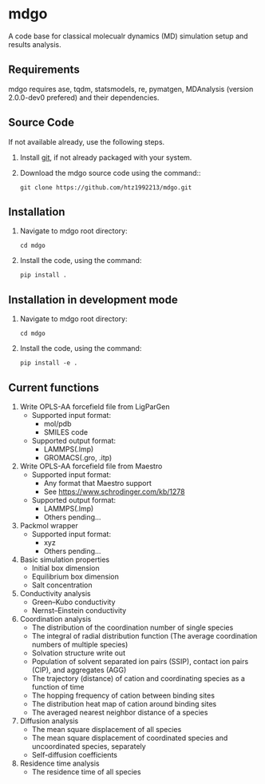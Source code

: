 # mdgo

A code base for classical molecualr dynamics (MD) simulation setup and results analysis. 

Requirements
------------
mdgo requires ase, tqdm, statsmodels, re, pymatgen, MDAnalysis (version 2.0.0-dev0 prefered) and their dependencies.
                          
Source Code
------------
If not available already, use the following steps.

1. Install [git](http://git-scm.com), if not already packaged with your system.

2. Download the mdgo source code using the command::

    `git clone https://github.com/htz1992213/mdgo.git`
    
Installation
------------
1. Navigate to mdgo root directory:

    `cd mdgo`

2. Install the code, using the command:

    `pip install .`

Installation in development mode
------------
1. Navigate to mdgo root directory:

    `cd mdgo`

2. Install the code, using the command:

    `pip install -e .`


Current functions
------------

1. Write OPLS-AA forcefield file from LigParGen
   - Supported input format: 
      - mol/pdb
      - SMILES code
   - Supported output format:
      - LAMMPS(.lmp)
      - GROMACS(.gro, .itp)
2. Write OPLS-AA forcefield file from Maestro
   - Supported input format: 
      - Any format that Maestro support 
      - See https://www.schrodinger.com/kb/1278
   - Supported output format:
      - LAMMPS(.lmp)
      - Others pending... 
3. Packmol wrapper
   - Supported input format: 
      - xyz
      - Others pending...   
4. Basic simulation properties
   - Initial box dimension
   - Equilibrium box dimension
   - Salt concentration
5. Conductivity analysis
   - Green–Kubo conductivity
   - Nernst–Einstein conductivity
6. Coordination analysis
   - The distribution of the coordination number of single species
   - The integral of radial distribution function (The average coordination numbers of multiple species)
   - Solvation structure write out
   - Population of solvent separated ion pairs (SSIP), contact ion pairs (CIP), and aggregates (AGG)
   - The trajectory (distance) of cation and coordinating species as a function of time
   - The hopping frequency of cation between binding sites
   - The distribution heat map of cation around binding sites
   - The averaged nearest neighbor distance of a species
7. Diffusion analysis
   - The mean square displacement of all species
   - The mean square displacement of coordinated species and uncoordinated species, separately
   - Self-diffusion coefficients
8. Residence time analysis
   - The residence time of all species
